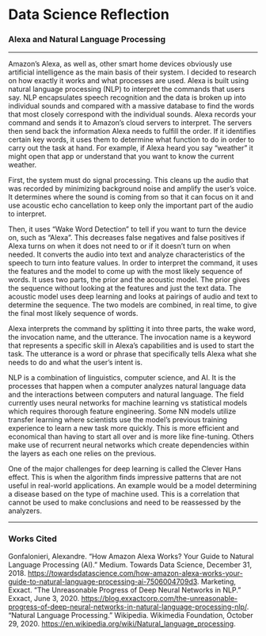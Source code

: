 # Data Science Reflection
### Alexa and Natural Language Processing
-------
Amazon’s Alexa, as well as, other smart home devices obviously use artificial intelligence as the main basis of their system. I decided to research on how exactly it works and what processes are used. Alexa is built using natural language processing (NLP) to interpret the commands that users say. NLP encapsulates speech recognition and the data is broken up into individual sounds and compared with a massive database to find the words that most closely correspond with the individual sounds. Alexa records your command and sends it to Amazon’s cloud servers to interpret. The servers then send back the information Alexa needs to fulfill the order.
If it identifies certain key words, it uses them to determine what function to do in order to carry out the task at hand. For example, if Alexa heard you say “weather” it might open that app or understand that you want to know the current weather. 

First, the system must do signal processing. This cleans up the audio that was recorded by minimizing background noise and amplify the user’s voice. It determines where the sound is coming from so that it can focus on it and use acoustic echo cancellation to keep only the important part of the audio to interpret. 

Then, it uses “Wake Word Detection” to tell if you want to turn the device on, such as “Alexa”. This decreases false negatives and false positives if Alexa turns on when it does not need to or if it doesn’t turn on when needed. It converts the audio into text and analyze characteristics of the speech to turn into feature values. In order to interpret the command, it uses the features and the model to come up with the most likely sequence of words. It uses two parts, the prior and the acoustic model. The prior gives the sequence without looking at the features and just the text data. The acoustic model uses deep learning and looks at pairings of audio and text to determine the sequence. The two models are combined, in real time, to give the final most likely sequence of words. 

Alexa interprets the command by splitting it into three parts, the wake word, the invocation name, and the utterance. The invocation name is a keyword that represents a specific skill in Alexa’s capabilities and is used to start the task. The utterance is a word or phrase that specifically tells Alexa what she needs to do and what the user’s intent is.  

NLP is a combination of linguistics, computer science, and AI. It is the processes that happen when a computer analyzes natural language data and the interactions between computers and natural language. The field currently uses neural networks for machine learning vs statistical models which requires thorough feature engineering. Some NN models utilize transfer learning where scientists use the model’s previous training experience to learn a new task more quickly. This is more efficient and economical than having to start all over and is more like fine-tuning. Others make use of recurrent neural networks which create dependencies within the layers as each one relies on the previous. 

One of the major challenges for deep learning is called the Clever Hans effect. This is when the algorithm finds impressive patterns that are not useful in real-world applications. An example would be a model determining a disease based on the type of machine used. This is a correlation that cannot be used to make conclusions and need to be reassessed by the analyzers. 

-------
### Works Cited

Gonfalonieri, Alexandre. “How Amazon Alexa Works? Your Guide to Natural Language Processing (AI).” Medium. Towards Data Science, December 31, 2018. https://towardsdatascience.com/how-amazon-alexa-works-your-guide-to-natural-language-processing-ai-7506004709d3. 
Marketing, Exxact. “The Unreasonable Progress of Deep Neural Networks in NLP.” Exxact, June 3, 2020. https://blog.exxactcorp.com/the-unreasonable-progress-of-deep-neural-networks-in-natural-language-processing-nlp/. 
“Natural Language Processing.” Wikipedia. Wikimedia Foundation, October 29, 2020. https://en.wikipedia.org/wiki/Natural_language_processing. 
